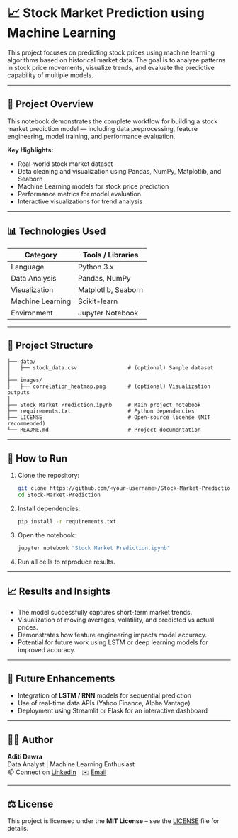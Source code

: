 # 📈 Stock Market Prediction using Machine Learning

This project focuses on predicting stock prices using machine learning algorithms based on historical market data. The goal is to analyze patterns in stock price movements, visualize trends, and evaluate the predictive capability of multiple models.

---

## 🧠 Project Overview

This notebook demonstrates the complete workflow for building a stock market prediction model — including data preprocessing, feature engineering, model training, and performance evaluation.

**Key Highlights:**
- Real-world stock market dataset  
- Data cleaning and visualization using Pandas, NumPy, Matplotlib, and Seaborn  
- Machine Learning models for stock price prediction  
- Performance metrics for model evaluation  
- Interactive visualizations for trend analysis  

---

## 📊 Technologies Used

| Category | Tools / Libraries |
|-----------|-------------------|
| Language | Python 3.x |
| Data Analysis | Pandas, NumPy |
| Visualization | Matplotlib, Seaborn |
| Machine Learning | Scikit-learn |
| Environment | Jupyter Notebook |

---

## 🧩 Project Structure

```
├── data/
│   ├── stock_data.csv                # (optional) Sample dataset
│
├── images/
│   ├── correlation_heatmap.png       # (optional) Visualization outputs
│
├── Stock Market Prediction.ipynb     # Main project notebook
├── requirements.txt                  # Python dependencies
├── LICENSE                           # Open-source license (MIT recommended)
└── README.md                         # Project documentation
```

---

## 🚀 How to Run

1. Clone the repository:
   ```bash
   git clone https://github.com/<your-username>/Stock-Market-Prediction.git
   cd Stock-Market-Prediction
   ```

2. Install dependencies:
   ```bash
   pip install -r requirements.txt
   ```

3. Open the notebook:
   ```bash
   jupyter notebook "Stock Market Prediction.ipynb"
   ```

4. Run all cells to reproduce results.

---

## 📈 Results and Insights

- The model successfully captures short-term market trends.  
- Visualization of moving averages, volatility, and predicted vs actual prices.  
- Demonstrates how feature engineering impacts model accuracy.  
- Potential for future work using LSTM or deep learning models for improved accuracy.

---

## 🔮 Future Enhancements

- Integration of **LSTM / RNN** models for sequential prediction  
- Use of real-time data APIs (Yahoo Finance, Alpha Vantage)  
- Deployment using Streamlit or Flask for an interactive dashboard  

---

## 🧑‍💻 Author

**Aditi Dawra**  
Data Analyst | Machine Learning Enthusiast  
📫 Connect on [LinkedIn](https://www.linkedin.com) | ✉️ [Email](mailto:your-email@example.com)

---

## ⚖️ License

This project is licensed under the **MIT License** – see the [LICENSE](./LICENSE) file for details.
